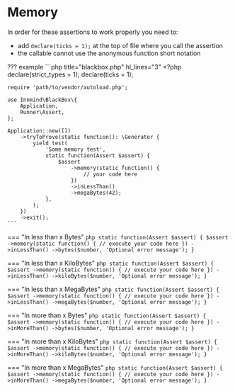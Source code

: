 # Memory

In order for these assertions to work properly you need to:

- add `declare(ticks = 1);` at the top of file where you call the assertion
- the callable cannot use the anonymous function short notation

??? example
    ```php title="blackbox.php" hl_lines="3"
    <?php
    declare(strict_types = 1);
    declare(ticks = 1);

    require 'path/to/vendor/autoload.php';

    use Innmind\BlackBox\{
        Application,
        Runner\Assert,
    };

    Application::new([])
        ->tryToProve(static function(): \Generator {
            yield test(
                'Some memory test',
                static function(Assert $assert) {
                    $assert
                        ->memory(static function() {
                            // your code here
                        })
                        ->inLessThan()
                        ->megaBytes(42);
                },
            );
        })
        ->exit();
    ```

=== "In less than x Bytes"
    ```php
    static function(Assert $assert) {
        $assert
            ->memory(static function() {
                // execute your code here
            })
            ->inLessThan()
            ->bytes($number, 'Optional error message');
    }
    ```

=== "In less than x KiloBytes"
    ```php
    static function(Assert $assert) {
        $assert
            ->memory(static function() {
                // execute your code here
            })
            ->inLessThan()
            ->kiloBytes($number, 'Optional error message');
    }
    ```

=== "In less than x MegaBytes"
    ```php
    static function(Assert $assert) {
        $assert
            ->memory(static function() {
                // execute your code here
            })
            ->inLessThan()
            ->megaBytes($number, 'Optional error message');
    }
    ```

=== "In more than x Bytes"
    ```php
    static function(Assert $assert) {
        $assert
            ->memory(static function() {
                // execute your code here
            })
            ->inMoreThan()
            ->bytes($number, 'Optional error message');
    }
    ```

=== "In more than x KiloBytes"
    ```php
    static function(Assert $assert) {
        $assert
            ->memory(static function() {
                // execute your code here
            })
            ->inMoreThan()
            ->kiloBytes($number, 'Optional error message');
    }
    ```

=== "In more than x MegaBytes"
    ```php
    static function(Assert $assert) {
        $assert
            ->memory(static function() {
                // execute your code here
            })
            ->inMoreThan()
            ->megaBytes($number, 'Optional error message');
    }
    ```
